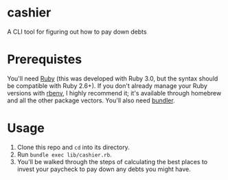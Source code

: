 # cashier
A CLI tool for figuring out how to pay down debts

# Prerequistes
You'll need [Ruby](https://www.ruby-lang.org/) (this was developed with Ruby 3.0, but the syntax should be compatible with Ruby 2.6+). If you don't already manage your Ruby versions with [rbenv](https://github.com/rbenv/rbenv), I highly recommend it; it's available through homebrew and all the other package vectors. You'll also need [bundler](https://bundler.io/).

# Usage
1. Clone this repo and `cd` into its directory.
2. Run `bundle exec lib/cashier.rb`.
3. You'll be walked through the steps of calculating the best places to invest your paycheck to pay down any debts you might have.

